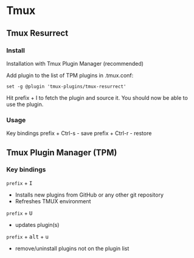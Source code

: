 # Tmux

## Tmux Resurrect
### Install
Installation with Tmux Plugin Manager (recommended)

Add plugin to the list of TPM plugins in .tmux.conf:
~~~
set -g @plugin 'tmux-plugins/tmux-resurrect'
~~~
Hit prefix + I to fetch the plugin and source it. You should now be able to use the plugin.

### Usage
Key bindings
prefix + Ctrl-s - save
prefix + Ctrl-r - restore


## Tmux Plugin Manager (TPM)
### Key bindings

`prefix` + <kbd>I</kbd>
- Installs new plugins from GitHub or any other git repository
- Refreshes TMUX environment

`prefix` + <kbd>U</kbd>
- updates plugin(s)

`prefix` + <kbd>alt</kbd> + <kbd>u</kbd>
- remove/uninstall plugins not on the plugin list
